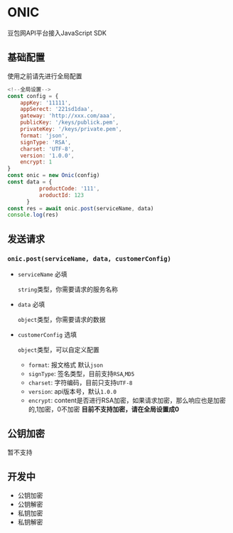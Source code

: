 # ONIC

豆包网API平台接入JavaScript SDK

## 基础配置

使用之前请先进行全局配置

```js
<!--全局设置-->
const config = {
	appKey: '11111',
	appSerect: '221sd1daa',
	gateway: 'http://xxx.com/aaa',
	publicKey: '/keys/publick.pem',
	privateKey: '/keys/private.pem',
	format: 'json',
	signType: 'RSA',
	charset: 'UTF-8',
	version: '1.0.0',
	encrypt: 1
}
const onic = new Onic(config)
const data = {
	      productCode: '111',
	      aroductId: 123
      }
const res = await onic.post(serviceName, data)
console.log(res)
```

## 发送请求

### `onic.post(serviceName, data, customerConfig)`

- `serviceName` 必填
	
	`string`类型，你需要请求的服务名称
	

- `data` 必填

	`object`类型，你需要请求的数据
	
- `customerConfig` 选填

	`object`类型，可以自定义配置
	
	- `format`: 报文格式 默认`json`
	- `signType`: 签名类型，目前支持`RSA`,`MD5`
	- `charset`: 字符编码，目前只支持`UTF-8`
	- `version`: api版本号，默认`1.0.0`
	- `encrypt`: content是否进行RSA加密，如果请求加密，那么响应也是加密的,1加密，0不加密 **目前不支持加密，请在全局设置成0**

## 公钥加密

暂不支持

## 开发中

- 公钥加密
- 公钥解密
- 私钥加密
- 私钥解密